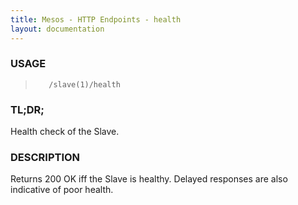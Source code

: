 ```yaml
---
title: Mesos - HTTP Endpoints - health
layout: documentation
---
```

<!--- This is an automatically generated file. DO NOT EDIT! --->

### USAGE ###
>        /slave(1)/health

### TL;DR; ###
Health check of the Slave.

### DESCRIPTION ###
Returns 200 OK iff the Slave is healthy.
Delayed responses are also indicative of poor health.